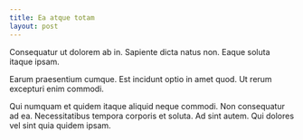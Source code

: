 ```yaml
---
title: Ea atque totam
layout: post
---
```

Consequatur ut dolorem ab in. Sapiente dicta natus non. Eaque soluta itaque ipsam.

Earum praesentium cumque. Est incidunt optio in amet quod. Ut rerum excepturi enim commodi.

Qui numquam et quidem itaque aliquid neque commodi. Non consequatur ad ea. Necessitatibus tempora corporis et soluta. Ad sint autem. Qui dolores vel sint quia quidem ipsam.

